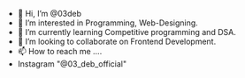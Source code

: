 - 👋 Hi, I’m @03deb
- 👀 I’m interested in Programming, Web-Designing. 
- 🌱 I’m currently learning Competitive programming and DSA.
- 💞️ I’m looking to collaborate on Frontend Development.
- 📫 How to reach me ....
- Instagram "@03_deb_official"

<!---
03deb/03deb is a ✨ special ✨ repository because its `README.md` (this file) appears on your GitHub profile.
You can click the Preview link to take a look at your changes.
--->
